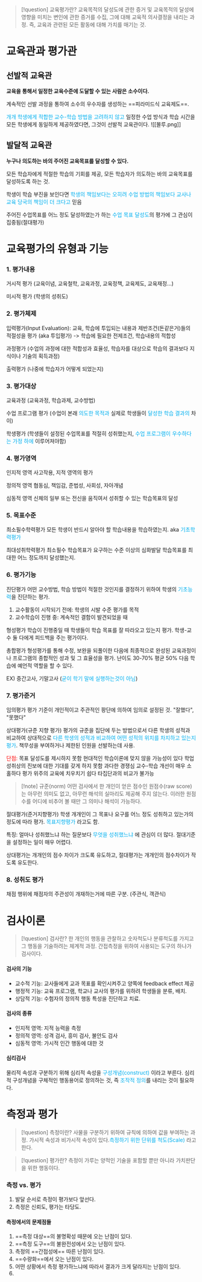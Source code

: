 >[!question] 교육평가란?
>교육목적의 달성도에 관한 증거 및 교육목적의 달성에 영향을 미치는 변인에 관한 증거를 수집, 그에 대해 교육적 의사결정을 내리는 과정. 즉, 교육과 관련된 모든 활동에 대해 가치를 매기는 것.


# 교육관과 평가관
## 선발적 교육관
**교육을 통해서 일정한 교육수준에 도달할 수 있는 사람은 소수이다.**

계속적인 선발 과정을 통하여 소수의 우수자를 생성하는 
==피라미드식 교육제도==.

<font color="#00b0f0">개개 학생에게 적합한 교수-학습 방법을 고려하지 않고</font> 일정한 수업 방식과 학습 시간을 모든 학생에게 동일하게 제공하였다면, 그것이 선발적 교육관이다.
![[몰루.png]]
## 발달적 교육관
**누구나 의도하는 바의 주어진 교육목표를 달성할 수 있다.**

모든 학습자에게 적절한 학습의 기회를 제공, 모든 학습자가 의도하는 바의 교육목표를 달성하도록 하는 것.

학생이 학습 부진을 보인다면 <font color="#00b0f0">학생의 책임보다는 오히려 수업 방법의 책임보다 교사나 교육 당국의 책임이 더 크다고</font> 믿음

주어진 수업목표를 어느 정도 달성하였는가 하는 <font color="#00b0f0">수업 목표 달성도</font>의 평가에 그 관심이 집중됨(절대평가)

# 교육평가의 유형과 기능
### 1. 평가내용
거시적 평가
(교육이념, 교육철학, 교육과정, 교육정책, 교육제도, 교육재정...)

미시적 평가
(학생의 성취도)


### 2. 평가체제
입력평가(Input Evaluation): 
교육, 학습에 투입되는 내용과 제반조건(돈같은거)들의 적절성을 평가 (aka 투입평가)
-> 학습에 필요한 전제조건, 학습내용의 적합성

과정평가
(수업의 과정에 대한 적합성과 효율성, 학습자를 대상으로 학습의 결과보다 지식이나 기술의 획득과정)

출력평가
(나중에 학습자가 어떻게 되었는지)

### 3. 평가대상
교육과정
(교육과정, 학습과제, 교수방법)

수업 프로그램 평가
(수업이 본래 <font color="#00b0f0">의도한 목적과</font> 실제로 학생들이 <font color="#00b0f0">달성한 학습 결과의</font> 차이)

학생평가
(학생들이 설정된 수업목표를 적절히 성취했는지, <font color="#00b0f0">수업 프로그램이 우수하다는 가정 하에</font> 이루어져야함)

### 4. 평가영역
인지적 영역
사고작용, 지적 영역의 평가

정의적 영역
협동심, 책임감, 준법성, 사회성, 자아개념

심동적 영역
신체의 일부 또는 전신을 움직여서 성취할 수 있는 학습목표의 달성

### 5. 목표수준
최소필수학력평가
모든 학생이 반드시 알아야 할 학습내용을 학습하였는지. aka<font color="#00b0f0"> 기초학력평가</font>

최대성취학력평가
최소필수 학습목표가 요구하는 수준 이상의 심화발달 학습목표를 최대한 어느 정도까지 달성했는지. 

### 6. 평가기능
진단평가
어떤 교수방법, 학습 방법이 적절한 것인지를 결정하기 위하여 학생의 <font color="#00b0f0">기초능력</font>을 진단하는 평가.
1. 교수활동이 시작되기 전에: 학생의 시발 수준 평가를 목적
2. 교수학습이 진행 중: 계속적인 결함이 발견되었을 때

형성평가
학습이 진행중일 때 학생들이 학습 목표를 잘 따라오고 있는지 평가. 학생-교수 둘 다에게 피드백을 주는 평가이다.

총합평가
형성평가를 통해 수정, 보완을 되풀이한 다음에 최종적으로 완성된 교육과정이나 프로그램의 종합적인 성과 및 그 효율성을 평가.
난이도 30-70% 평균 50%
다음 학습에 예언적 역할을 할 수 있다.


EX) 중간고사, 기말고사 (<font color="#00b0f0">굳이 학기 말에 실행하는것이 아님</font>)

### 7. 평가준거
임의평가
평가 기준이 개인적이고 주관적인 팡단에 의하여 임의로 설정된 것.
"잘했다", "못했다"

상대평가(규준 지향 평가)
평가의 규준을 집단에 두는 방법으로서 다른 학생의 성적과 비교하여 상대적으로 <font color="#00b0f0">다른 학생의 성적과 비교하여 어떤 성적의 위치를 차지하고 있는지 평가</font>. 책무성을 부여하거나 제한된 인원을 선발하는데 사용.

<font color="#ff0000">단점: </font>
목표 달성도를 제시하지 못함
현대적인 학습이론에 맞지 않을 가능성이 있다
학업 성취상의 진보에 대한 기대를 갖게 하지 못함
과다한 경쟁심
교수-학습 개선이 매우 소홀하다
평가 위주의 교육에 치우치기 쉽다
타집단과의 비교가 불가능

>[!note] 규준(norm)
>어떤 검사에서 한 개인이 얻은 점수인 원점수(raw score)는 아무런 의미도 없고, 아무런 해석의 실마리도 제공해 주지 않는다. 이러한 원점수를 어디에 비추어 볼 때만 그 의미나 해석이 가능하다. 

절대평가(준거지향평가)
학생 개개인이 그 목표나 요구를 어느 정도 성취하고 있는가의 정도에 따라 평가. <font color="#00b0f0">목표지향평가</font> 라고도 함.

특징:
얼마나 성취했느냐 하는 질문보다 <font color="#00b0f0">무엇을 성취했느냐</font> 에 관심이 더 많다.
절대기준을 설정하는 일이 매우 어렵다.


상대평가는 개개인의 점수 차이가 크도록 유도하고,
절대평가는 개개인의 점수차이가 작도록 유도한다.

### 8. 성취도 평가
채점 행위에 채점자의 주관성이 개재하는거에 따른 구분.
(주관식, 객관식)


# 검사이론

>[!question] 검사란?
>한 개인의 행동을 관찰하고 숫자척도나 분류척도를 가지고 그 행동을 기술하려는 체계적 과정. 간접측정을 위하여 사용되는 도구의 하나가 검사이다.

#### 검사의 기능
- 교수적 기능: 교사들에게 교과 목표를 확인시켜주고 양쪽에 feedback effect 제공
- 행정적 기능: 교육 프로그램, 학교나 교사의 평가를 위하려 학생들을 분류, 배치.
- 상담적 기능: 수험자의 정의적 행동 특성을 진단하고 치료.
#### 검사의 종류
- 인지적 영역: 지적 능력을 측정
- 정의적 영역: 성격 검사, 흥미 검사, 불안도 검사
- 심동적 영역: 가시적 인간 행동에 대한 것

#### 심리검사
물리적 속성과 구분하기 위해 심리적 속성을 <font color="#00b0f0">구성개념(construct)</font> 이라고 부른다. 심리적 구성개념을 구체적인 행동용어로 정의하는 것, 즉 <font color="#00b0f0">조작적 정의</font>를 내리는 것이 필요하다.

# 측정과 평가
> [!question] 측정이란?
> 사물을 구분하기 위하여 규칙에 의하여 값을 부여하는 과정. 가시적 속성과 비가시적 속성이 있다.<font color="#00b0f0">측정하기 위한 단위를 척도(Scale) </font>라고 한다.

> [!question] 평가란?
> 측정이 가루는 양적인 기술을 포함할 뿐만 아니라 가치판단을 위한 행동이다.

### 측정 vs. 평가
1. 발달 순서로 측정이 평가보다 앞선다.
2. 측정은 신뢰도, 평가는 타당도.

#### 측정에서의 문제점들
1. ==측정 대상==의 불명확성 때문에 오는 난점이 있다.
2. ==측정 도구==의 불완전성에서 오는 난점이 있다.
3. 측정의 ==간접성에== 따른 난점이 있다.
4. ==수량화==에서 오는 난점이 있다.
5. 어떤 상황에서 측정 평가하느냐에 따라서 결과가 크게 달라지는 난점이 있다.
6. 